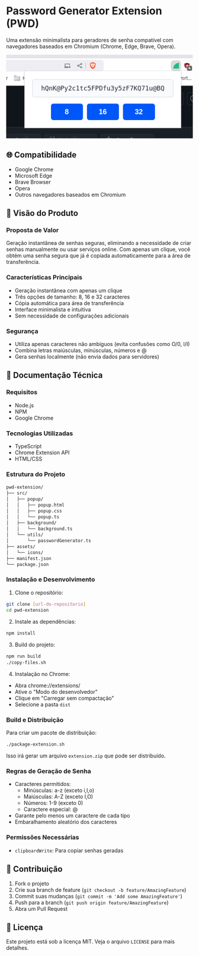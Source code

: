 # Password Generator Extension (PWD)

Uma extensão minimalista para geradores de senha compatível com navegadores baseados em Chromium (Chrome, Edge, Brave, Opera).

![Screenshot da extensão](assets/img/Screenshot.png)


## 🌐 Compatibilidade
- Google Chrome
- Microsoft Edge
- Brave Browser
- Opera
- Outros navegadores baseados em Chromium

## 🎯 Visão do Produto

### Proposta de Valor
Geração instantânea de senhas seguras, eliminando a necessidade de criar senhas manualmente ou usar serviços online. Com apenas um clique, você obtém uma senha segura que já é copiada automaticamente para a área de transferência.

### Características Principais
- Geração instantânea com apenas um clique
- Três opções de tamanho: 8, 16 e 32 caracteres
- Cópia automática para área de transferência
- Interface minimalista e intuitiva
- Sem necessidade de configurações adicionais

### Segurança
- Utiliza apenas caracteres não ambíguos (evita confusões como O/0, l/I)
- Combina letras maiúsculas, minúsculas, números e @
- Gera senhas localmente (não envia dados para servidores)

## 🔧 Documentação Técnica

### Requisitos
- Node.js
- NPM
- Google Chrome

### Tecnologias Utilizadas
- TypeScript
- Chrome Extension API
- HTML/CSS

### Estrutura do Projeto
```
pwd-extension/
├── src/
│   ├── popup/
│   │   ├── popup.html
│   │   ├── popup.css
│   │   └── popup.ts
│   ├── background/
│   │   └── background.ts
│   └── utils/
│       └── passwordGenerator.ts
├── assets/
│   └── icons/
├── manifest.json
└── package.json
```

### Instalação e Desenvolvimento

1. Clone o repositório:
```bash
git clone [url-do-repositorio]
cd pwd-extension
```

2. Instale as dependências:
```bash
npm install
```

3. Build do projeto:
```bash
npm run build
./copy-files.sh
```

4. Instalação no Chrome:
- Abra chrome://extensions/
- Ative o "Modo do desenvolvedor"
- Clique em "Carregar sem compactação"
- Selecione a pasta `dist`

### Build e Distribuição

Para criar um pacote de distribuição:
```bash
./package-extension.sh
```
Isso irá gerar um arquivo `extension.zip` que pode ser distribuído.

### Regras de Geração de Senha
- Caracteres permitidos:
  - Minúsculas: a-z (exceto i,l,o)
  - Maiúsculas: A-Z (exceto I,O)
  - Números: 1-9 (exceto 0)
  - Caractere especial: @
- Garante pelo menos um caractere de cada tipo
- Embaralhamento aleatório dos caracteres

### Permissões Necessárias
- `clipboardWrite`: Para copiar senhas geradas

## 📝 Contribuição

1. Fork o projeto
2. Crie sua branch de feature (`git checkout -b feature/AmazingFeature`)
3. Commit suas mudanças (`git commit -m 'Add some AmazingFeature'`)
4. Push para a branch (`git push origin feature/AmazingFeature`)
5. Abra um Pull Request

## 📄 Licença

Este projeto está sob a licença MIT. Veja o arquivo `LICENSE` para mais detalhes.
